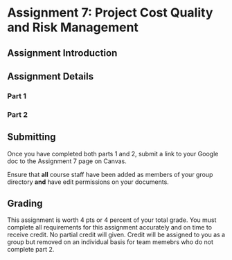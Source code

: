 Assignment 7: Project Cost Quality and Risk Management
======================================================

## Assignment Introduction


## Assignment Details


### Part 1


### Part 2





## Submitting 

Once you have completed both parts 1 and 2, submit a link to your Google doc to the Assignment 7 page on Canvas.

Ensure that **all** course staff have been added as members of your group directory **and** have edit permissions on your documents.

## Grading

This assignment is worth 4 pts or 4 percent of your total grade. You must complete all requirements for this assignment accurately and on time to receive credit. No partial credit will given. Credit will be assigned to you as a group but removed on an individual basis for team memebrs who do not complete part 2.
